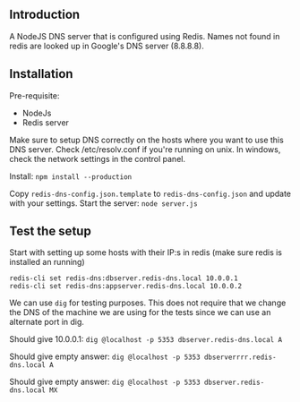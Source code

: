 Introduction
------------

A NodeJS DNS server that is configured using Redis. Names not found in redis
are looked up in Google's DNS server (8.8.8.8).



Installation
------------

Pre-requisite:

 * NodeJs
 * Redis server

Make sure to setup DNS correctly on the hosts where you want to use this DNS
server. Check /etc/resolv.conf if you're running on unix. In windows, check
the network settings in the control panel.

Install: `npm install --production`

Copy `redis-dns-config.json.template` to `redis-dns-config.json` and update
with your settings. Start the server: `node server.js`


Test the setup
--------------

Start with setting up some hosts with their IP:s in redis (make sure redis is
installed an running)

```
redis-cli set redis-dns:dbserver.redis-dns.local 10.0.0.1
redis-cli set redis-dns:appserver.redis-dns.local 10.0.0.2
```

We can use `dig` for testing purposes. This does not require that we change the
DNS of the machine we are using for the tests since we can use an alternate
port in dig.

Should give 10.0.0.1: `dig @localhost -p 5353 dbserver.redis-dns.local A`

Should give empty answer: `dig @localhost -p 5353 dbserverrrr.redis-dns.local A`

Should give empty answer: `dig @localhost -p 5353 dbserver.redis-dns.local MX`
